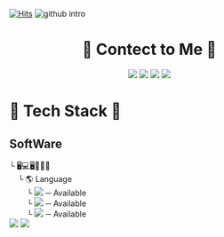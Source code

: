 [![Hits](https://hits.seeyoufarm.com/api/count/incr/badge.svg?url=https%3A%2F%2Fgithub.com%2FKyongHwan-Kim&count_bg=%23784CFF&title_bg=%23555555&icon=angellist.svg&icon_color=%23FFFFFF&title=hits&edge_flat=true)](https://hits.seeyoufarm.com)
![github intro](https://user-images.githubusercontent.com/79563142/146736761-91852006-c894-4398-b12d-7b2b03ff385a.png)

<div align="center"><h1>💌 Contect to Me 💌</h1></div>
<div align="center">
<a href="https://www.instagram.com/kkenghwan/?hl=ko" target="_blank"><img src="https://img.shields.io/badge/Instagram-E4405F?style=flat-square&logo=Instagram&logoColor=white"/></a>
  <a href="https://www.youtube.com/channel/UCofJxbxI2hQELqQWGmKz2xA" target="_blank"><img src="https://img.shields.io/badge/YouTube-FF0000?style=flat-square&logo=Youtube&logoColor=white"/></a>
  <a href="https://github.com/KyongHwan-Kim" target="_blank"><img src="https://img.shields.io/badge/GitHub-181717?style=flat-square&logo=GitHub&logoColor=white"/></a>
<!--   <a href="https://blog.naver.com/dolkys123" target="_blank"><img src="https://img.shields.io/badge/Naver_Blog-03C75A?style=flat-square&logo=Naver&logoColor=white"/></a> -->
  <a href="https://mail.google.com/mail/u/0/#inbox?compose=new" target="_blank"><img src="https://img.shields.io/badge/kyounghwan1989@gmail.com-EA4335?style=flat-square&logo=Gmail&logoColor=white"/></a>
</div>
<h1>🔧 Tech Stack 🔧</h1>
<h2>SoftWare</h2>
<b>└ </b> 🖥💻🖥💾📕📂
</br>
&nbsp; &nbsp; <b>└ </b> 🌎 Language 
</br>
<div> &nbsp; &nbsp; &nbsp; &nbsp; └ <img src="https://img.shields.io/badge/C-3766AB?style=flat-square&logo=C&logoColor=white"/> ─ Available </div>
<div> &nbsp; &nbsp; &nbsp; &nbsp; └ <img src="https://img.shields.io/badge/Python-3766AB?style=flat-square&logo=Python&logoColor=white"/> ─ Available </div>
<div> &nbsp; &nbsp; &nbsp; &nbsp; └ <img src="https://img.shields.io/badge/Java-007396?style=flat-square&logo=java&logoColor=white"/> ─ Available </div>


<div> 
  <img src="https://github-readme-stats.vercel.app/api?username=KyongHwan-Kim&show_icons=true"> 
  <img src="https://github-readme-stats.vercel.app/api/top-langs/?username=KyongHwan-Kim&layout=compact">
</div>

